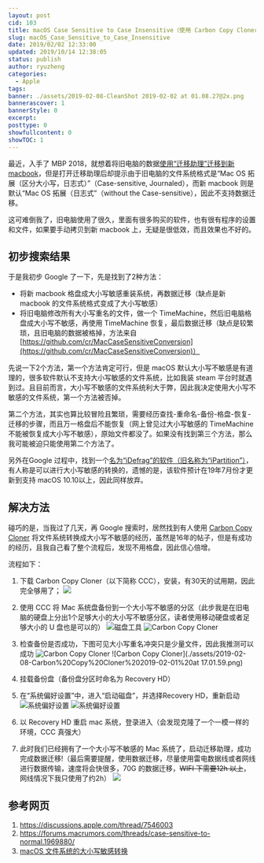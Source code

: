```yaml
---
layout: post
cid: 103
title: macOS Case Sensitive to Case Insensitive（使用 Carbon Copy Cloner）
slug: macOS_Case_Sensitive_to_Case_Insensitive
date: 2019/02/02 12:33:00
updated: 2019/10/14 12:38:05
status: publish
author: ryuzheng
categories: 
  - Apple
tags: 
banner: ./assets/2019-02-08-CleanShot 2019-02-02 at 01.08.27@2x.png
bannerascover: 1
bannerStyle: 0
excerpt: 
posttype: 0
showfullcontent: 0
showTOC: 1
---
```



最近，入手了 MBP 2018，就想着将旧电脑的数据[使用“迁移助理”迁移到新 macbook](https://support.apple.com/zh-cn/HT204350)，但是打开迁移助理后却提示由于旧电脑的文件系统格式是“Mac OS 拓展（区分大小写，日志式）”（Case-sensitive, Journaled），而新 macbook 则是默认“Mac OS 拓展（日志式”（without the Case-sensitive），因此不支持数据迁移。

这可难倒我了，旧电脑使用了很久，里面有很多购买的软件，也有很有程序的设置和文件，如果要手动拷贝到新 macbook 上，无疑是很低效，而且效果也不好的。

## 初步搜索结果

于是我初步 Google 了一下，先是找到了2种方法：

 - 将新 macbook 格盘成大小写敏感重装系统，再数据迁移（缺点是新 macbook 的文件系统格式变成了大小写敏感）
 - 将旧电脑修改所有大小写重名的文件，做一个 TimeMachine，然后旧电脑格盘成大小写不敏感，再使用 TimeMachine 恢复，最后数据迁移（缺点是较繁琐，且旧电脑的数据被格掉，方法来自 [https://github.com/cr/MacCaseSensitiveConversion](https://github.com/cr/MacCaseSensitiveConversion)）

先说一下2个方法，第一个方法肯定可行，但是 macOS 默认大小写不敏感是有道理的，很多软件默认不支持大小写敏感的文件系统，比如我装 steam 平台时就遇到过。且目前而言，大小写不敏感的文件系统利大于弊，因此我决定使用大小写不敏感的文件系统，第一个方法被否掉。
 
第二个方法，其实也算比较冒险且繁琐，需要经历查找-重命名-备份-格盘-恢复-迁移的步骤，而且万一格盘后不能恢复（网上曾见过大小写敏感的 TimeMachine 不能被恢复成大小写不敏感），原始文件都没了。如果没有找到第三个方法，那么我可能被迫只能使用第二个方法了。

另外在Google 过程中，找到一个[名为“iDefrag”的软件（旧名称为“iPartition”）](https://coriolis-systems.com/)，有人称是可以进行大小写敏感的转换的，遗憾的是，该软件预计在19年7月份才更新到支持 macOS 10.10以上，因此同样放弃。
 
## 解决方法
 
碰巧的是，当我过了几天，再 Google 搜索时，居然找到有人使用 [Carbon Copy Cloner](https://bombich.com/) 将文件系统转换成大小写不敏感的经历，虽然是16年的帖子，但是有成功的经历，且我自己看了整个流程后，发现不用格盘，因此信心倍增。
 
流程如下：
 
  1. 下载 Carbon Copy Cloner（以下简称 CCC），安装，有30天的试用期，因此完全够用了； 
   ![](./assets/2019-02-08-CleanShot%202019-02-02%20at%2001.08.27@2x.png)

  2. 使用 CCC 将 Mac 系统盘备份到一个大小写不敏感的分区（此步我是在旧电脑的硬盘上分出1个足够大小的大小写不敏感分区，读者使用移动硬盘或者足够大小的 U 盘也是可以的）
   ![磁盘工具](./assets/2019-02-08-磁盘工具%202019-02-01%20at%2017.06.15.png)
   ![Carbon Copy Cloner](./assets/2019-02-08-Carbon%20Copy%20Cloner%202019-02-01%20at%2017.01.02.png)

  3. 检查备份是否成功，下图可见大小写重名冲突只是少量文件，因此我推测可以成功
   ![Carbon Copy Cloner](./assets/2019-02-08-Carbon%20Copy%20Cloner%202019-02-01%20at%2017.01.37.png)
   ![Carbon Copy Cloner](./assets/2019-02-08-Carbon%20Copy%20Cloner%202019-02-01%20at 17.01.59.png)

  4. 挂载备份盘（备份盘分区时命名为 Recovery HD）
  5. 在“系统偏好设置”中，进入“启动磁盘”，并选择Recovery HD，重新启动
   ![系统偏好设置](./assets/2019-02-08-系统偏好设置%202019-02-01%20at%2017.06.32.png)
   ![系统偏好设置](./assets/2019-02-08-系统偏好设置%202019-02-01%20at%2017.06.45.png)

  6. 以 Recovery HD 重启 mac 系统，登录进入（会发现克隆了一个一模一样的环境，CCC 真强大）
  7. 此时我们已经拥有了一个大小写不敏感的 Mac 系统了，启动迁移助理，成功完成数据迁移!（最后需要提醒，使用数据迁移，尽量使用雷电数据线或者网线进行数据传输，速度将会快很多，70G 的数据迁移，~~WIFI 下需要12h 以上~~，网线情况下我只使用了约2h）
   ![](./assets/2019-02-08-UNADJUSTEDNONRAW_thumb_9fb.jpg)


  ## 参考网页
   1. https://discussions.apple.com/thread/7546003
   2. https://forums.macrumors.com/threads/case-sensitive-to-normal.1969880/
   3. [macOS 文件系统的大小写敏感转换](https://twiceyuan.com/2018/12/11/MacCaseSensitiveConversion/)